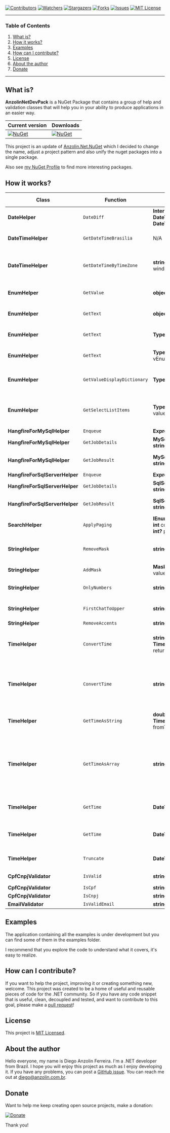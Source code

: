<!-- PROJECT SHIELDS -->
<!--
*** I'm using markdown "reference style" links for readability.
*** Reference links are enclosed in brackets [ ] instead of parentheses ( ).
*** See the bottom of this document for the declaration of the reference variables
*** for contributors-url, forks-url, etc. This is an optional, concise syntax you may use.
*** https://www.markdownguide.org/basic-syntax/#reference-style-links
-->
[![Contributors][contributors-shield]][contributors-url]
[![Watchers][watchers-shield]][watchers-url]
[![Stargazers][stars-shield]][stars-url]
[![Forks][forks-shield]][forks-url]
[![Issues][issues-shield]][issues-url]
[![MIT License][license-shield]][license-url]

---

<!-- TABLE OF CONTENTS -->
### Table of Contents
<ol>
  <li><a href="#what-is">What is?</a></li>
  <li><a href="#how-it-works">How it works?</a></li>
  <li><a href="#examples">Examples</a></li>
  <li><a href="#how-can-i-contribute">How can I contribute?</a></li>
  <li><a href="#license">License</a></li>
  <li><a href="#about-the-author">About the author</a></li>
  <li><a href="#donate">Donate</a></li>
</ol>

---


## What is?

**AnzolinNetDevPack** is a NuGet Package that contains a group of help and validation classes that will help you in your ability to produce applications in an easier way.

| Current version | Downloads |
|---|---|
| [![NuGet](https://img.shields.io/nuget/v/AnzolinNetDevPack?style=for-the-badge)](https://www.nuget.org/packages/AnzolinNetDevPack/) | [![NuGet](https://img.shields.io/nuget/dt/AnzolinNetDevPack?style=for-the-badge)](https://www.nuget.org/packages/AnzolinNetDevPack/) |

This project is an update of [Anzolin.Net.NuGet](https://github.com/anzolin/Anzolin.Net.NuGet) which I decided to change the name, adjust a project pattern and also unify the nuget packages into a single package.

Also see [my NuGet Profile](https://www.nuget.org/profiles/anzolin) to find more interesting packages.


## How it works?

| Class | Function | Parameters | Summary `pt-br` | Summary `en-us` |
|---|---|---|---|---|
| **DateHelper** | `DateDiff` | **IntervalType** type, **DateTime** fromDate, **DateTime** toDate | Retorna entre datas de acordo com o tipo de intervalo escolhido. | |
| **DateTimeHelper** | `GetDateTimeBrasilia` | N/A | Retorna a data/hora de agora de Brasília ("America/Sao_Paulo"). |  |
| **DateTimeHelper** | `GetDateTimeByTimeZone` | **string** windowsOrIanaTimeZoneId | Retorna a data/hora de agora de acordo com o timezone informado, exemplo: "America/Sao_Paulo". |  |
| **EnumHelper** | `GetValue` | **object** aEnum | Retorna o valor inteiro do objeto enum informado. |  |
| **EnumHelper** | `GetText` | **object** aEnum | Retorna o valor texto do objeto enum informado. |  |
| **EnumHelper** | `GetText` | **Type** aEnumType, **int** aKey | Retorna o valor texto do objeto enum informado. |  |
| **EnumHelper** | `GetText` | **Type** aEnumType, **string** vEnumName | Retorna o valor texto do objeto enum informado. |  |
| **EnumHelper** | `GetValueDisplayDictionary` | **Type** aEnumType | Retorna um dicionário do tipo int, string do objeto enum informado. |  |
| **EnumHelper** | `GetSelectListItems` | **Type** aEnumType, **int?** value | Retorna uma lista do tipo SelectListItem do objeto enum informado. Para ser utilizado em lookups. |  |
| **HangfireForMySqlHelper** | `Enqueue` | **Expression** methodCall | Enfilera um trabalho. |  |
| **HangfireForMySqlHelper** | `GetJobDetails` | **MySqlStorage** storage, **string** jobId | Retorna os detalhes do trabalho informado. |  |
| **HangfireForMySqlHelper** | `GetJobResult` | **MySqlStorage** storage, **string** jobId | Retorna o resultado da execução do trabalho informado. |  |
| **HangfireForSqlServerHelper** | `Enqueue` | **Expression** methodCall | Enfilera um trabalho. |  |
| **HangfireForSqlServerHelper** | `GetJobDetails` | **SqlServerStorage** storage, **string** jobId | Retorna os detalhes do trabalho informado. |  |
| **HangfireForSqlServerHelper** | `GetJobResult` | **SqlServerStorage** storage, **string** jobId | Retorna o resultado da execução do trabalho informado. |  |
| **SearchHelper** | `ApplyPaging` | **IEnumerable** enumerable, **int** count, **int** pageSize, **int?** page | Aplica uma paginação para o IEnumerable TModel. |  |
| **StringHelper** | `RemoveMask` | **string** value | Remove todos caracteres, deixando apenas letras e números. |  |
| **StringHelper** | `AddMask` | **MaskType** type, **string** value | Aplica a máscara escolhida. |  |
| **StringHelper** | `OnlyNumbers` | **string** value | Remove todas letras, deixando apenas números. |  |
| **StringHelper** | `FirstChatToUpper` | **string** value | Aplica o primeiro caracter da string como maiúsculo. | |
| **StringHelper** | `RemoveAccents` | **string** value | Remove acentuações. | |
| **TimeHelper** | `ConvertTime` | **string** time, **TimeHelper.Type** returnType | Converte uma string no formato "hh:mm:ss" para o tipo informado pelo parâmetro "returnType". |  |
| **TimeHelper** | `ConvertTime` | **string** time | Converte uma string no formato "hh:mm:ss" para um DateTime contendo a hora, em que o "dia", "mes" e "ano" são de um "DateTime.MinValue". |  |
| **TimeHelper** | `GetTimeAsString` | **double** time, **TimeHelper.Type** fromType | Obtêm uma hora no formato "hh:mm:ss" à partir tempo e tipo de tempo informados. |  |
| **TimeHelper** | `GetTimeAsArray` | **string** time | Obtêm uma hora como um array de 3 posições representando horas, minutos e segundos respectivamente, à partir tempo informado. Caso ocorra algum erro retorna nulo. |  |
| **TimeHelper** | `GetTime` | **DateTimeOffset** data | Retorna somente a informação de hora, minuto e segundo de uma data completa. |  |
| **TimeHelper** | `GetTime` | **DateTime** data | Retorna somente a informação de hora, minuto e segundo de uma data completa. |  |
| **TimeHelper** | `Truncate` | **DateTimeOffset** data | Retorna a data e hora completa, sendo o tempo absoluto. |  |
| **CpfCnpjValidator** | `IsValid` | **string** cpfCnpj | Valida o documento informado. |  |
| **CpfCnpjValidator** | `IsCpf` | **string** cpf | Valida se é um CPF. |  |
| **CpfCnpjValidator** | `IsCnpj` | **string** cnpj | Valida se é CNPJ. |  |
| **EmailValidator** | `IsValidEmail` | **string** email | Valida se é um e-mail. |  |


## Examples

The application containing all the examples is under development but you can find some of them in the examples folder.

I recommend that you explore the code to understand what it covers, it's easy to realize.


## How can I contribute?

If you want to help the project, improving it or creating something new, welcome. This project was created to be a home of useful and reusable pieces of code for the .NET community. So if you have any code snippet that is useful, clean, decoupled and tested, and want to contribute to this goal, please make a [pull request](https://github.com/anzolin/AnzolinNetDevPack/pulls)!


## License

This project is [MIT Licensed](https://github.com/anzolin/AnzolinNetDevPack/blob/master/LICENSE).

  
## About the author

Hello everyone, my name is Diego Anzolin Ferreira. I'm a .NET developer from Brazil. I hope you will enjoy this project as much as I enjoy developing it. If you have any problems, you can post a [GitHub issue](https://github.com/anzolin/AnzolinNetDevPack/issues). You can reach me out at diego@anzolin.com.br.


## Donate
  
Want to help me keep creating open source projects, make a donation:

[![Donate](https://img.shields.io/badge/Donate-PayPal-green.svg)](https://www.paypal.com/donate?business=DN2VPNW42RTXY&no_recurring=0&currency_code=BRL)

Thank you!



<!-- MARKDOWN LINKS & IMAGES -->
<!-- https://www.markdownguide.org/basic-syntax/#reference-style-links -->
[contributors-shield]: https://img.shields.io/github/contributors/anzolin/AnzolinNetDevPack.svg?style=for-the-badge
[contributors-url]: https://github.com/anzolin/AnzolinNetDevPack/graphs/contributors
[forks-shield]: https://img.shields.io/github/forks/anzolin/AnzolinNetDevPack.svg?style=for-the-badge
[forks-url]: https://github.com/anzolin/AnzolinNetDevPack/network/members
[watchers-shield]: https://img.shields.io/github/watchers/anzolin/AnzolinNetDevPack.svg?style=for-the-badge
[watchers-url]: https://github.com/anzolin/AnzolinNetDevPack/watchers
[stars-shield]: https://img.shields.io/github/stars/anzolin/AnzolinNetDevPack.svg?style=for-the-badge
[stars-url]: https://github.com/anzolin/AnzolinNetDevPack/stargazers
[issues-shield]: https://img.shields.io/github/issues/anzolin/AnzolinNetDevPack.svg?style=for-the-badge
[issues-url]: https://github.com/anzolin/AnzolinNetDevPack/issues
[license-shield]: https://img.shields.io/github/license/anzolin/AnzolinNetDevPack.svg?style=for-the-badge
[license-url]: https://github.com/anzolin/AnzolinNetDevPack/blob/master/LICENSE.txt
